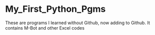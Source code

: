 # My_First_Python_Pgms
These are programs I learned without Github, now adding to Github. It contains M-Bot and other Excel codes
